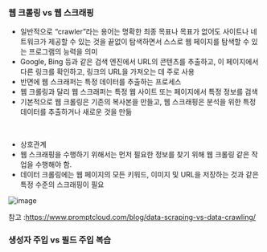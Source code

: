 

### 웹 크롤링 vs 웹 스크래핑

- 일반적으로 “crawler”라는 용어는 명확한 최종 목표나 목표가 없어도 사이트나 네트워크가 제공할 수 있는 것을 끝없이 탐색하면서 스스로 웹 페이지를 탐색할 수 있는 프로그램의 능력을 의미
- Google, Bing 등과 같은 검색 엔진에서 URL의 콘텐츠를 추출하고, 이 페이지에서 다른 링크를 확인하고, 링크의 URL을 가져오는 데 주로 사용
- 반면에 웹 스크래퍼는 특정 데이터를 추출하는 프로세스
- 웹 크롤링과 달리 웹 스크래퍼는 특정 웹 사이트 또는 페이지에서 특정 정보를 검색
- 기본적으로 웹 크롤링은 기존의 복사본을 만들고, 웹 스크래핑은 분석을 위한 특정 데이터를 추출하거나 새로운 것을 만듦

<br> 

- 상호관계
- 웹 스크래핑을 수행하기 위해서는 먼저 필요한 정보를 찾기 위해 웹 크롤링 같은 작업을 수행해야 함.
- 데이터 크롤링에는 웹 페이지의 모든 키워드, 이미지 및 URL을 저장하는 것과 같은 특정 수준의 스크래핑이 필요

![image](https://user-images.githubusercontent.com/74232355/184125000-86dde8bd-c75c-43f4-9a99-b2356373601c.png)

참고 :https://www.promptcloud.com/blog/data-scraping-vs-data-crawling/




### 생성자 주입 vs 필드 주입 복습
